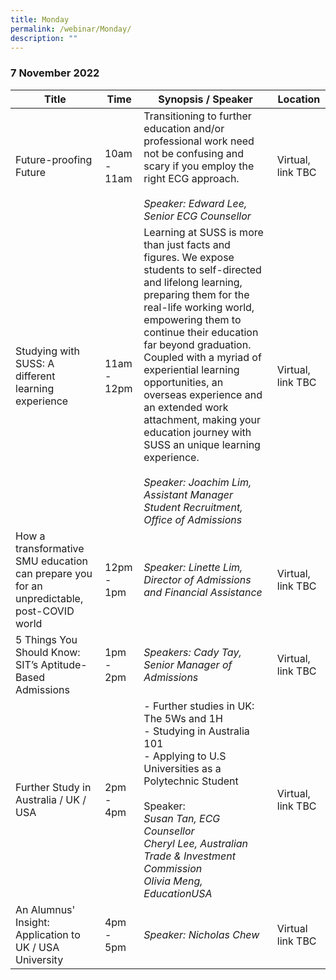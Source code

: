 ```yaml
---
title: Monday
permalink: /webinar/Monday/
description: ""
---
```

### 7 November 2022

| **Title** | **Time** | **Synopsis / Speaker**| **Location**  |
| - | - | - | - |
| Future-proofing Future | 10am - 11am | Transitioning to further education and/or professional work need not be confusing and scary if you employ the right ECG approach. <br/> <br/> *Speaker: Edward Lee, Senior ECG Counsellor*  | Virtual, link TBC | 
| Studying with SUSS: A different learning experience  | 11am - 12pm | Learning at SUSS is more than just facts and figures. We expose students to self-directed and lifelong learning, preparing them for the real-life working world, empowering them to continue their education far beyond graduation. Coupled with a myriad of experiential learning opportunities, an overseas experience and an extended work attachment, making your education journey with SUSS an unique learning experience. <br/><br/> *Speaker: Joachim Lim, Assistant Manager Student Recruitment, Office of Admissions*|  Virtual, link TBC  |
|How a transformative SMU education can prepare you for an unpredictable, post-COVID world  | 12pm - 1pm | *Speaker: Linette Lim, Director of Admissions and Financial Assistance* | Virtual, link TBC |
| 5 Things You Should Know: SIT’s Aptitude-Based Admissions  | 1pm - 2pm | *Speakers: Cady Tay, Senior Manager of Admissions* | Virtual, link TBC | 
| Further Study in Australia / UK / USA | 2pm - 4pm |- Further studies in UK: The 5Ws and 1H <br/> - Studying in Australia 101 <br/> - Applying to U.S Universities as a Polytechnic Student<br/><br/> Speaker: <br/>*Susan Tan, ECG Counsellor <br/> Cheryl Lee, Australian Trade & Investment Commission <br/> Olivia Meng, EducationUSA* | Virtual, link TBC  |
| An Alumnus' Insight: Application to UK / USA University  | 4pm - 5pm | *Speaker: Nicholas Chew* | Virtual link TBC  |